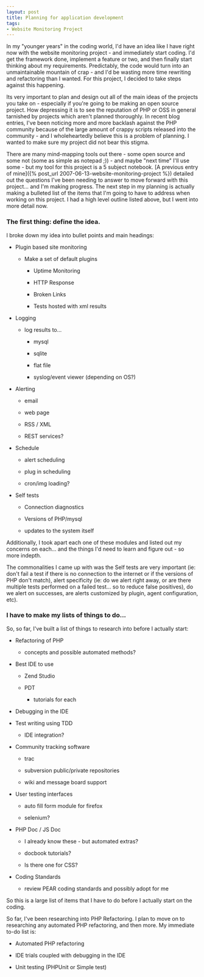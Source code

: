 ```yaml
---
layout: post
title: Planning for application development
tags:
- Website Monitoring Project
---
```


In my "younger years" in the coding world, I'd have an idea like I have right now with the website monitoring project - and immediately start coding.  I'd get the framework done, implement a feature or two, and then finally start thinking about my requirements.  Predictably, the code would turn into an unmaintainable mountain of crap - and I'd be wasting more time rewriting and refactoring than I wanted.  For this project, I decided to take steps against this happening.

Its very important to plan and design out all of the main ideas of the projects you take on - especially if you're going to be making an open source project.  How depressing it is to see the reputation of PHP or OSS in general tarnished by projects which aren't planned thoroughly.  In recent blog entries, I've been noticing more and more backlash against the PHP community because of the large amount of crappy scripts released into the community - and I wholeheartedly believe this is a problem of planning.  I wanted to make sure my project did not bear this stigma.

There are many mind-mapping tools out there - some open source and some not (some as simple as notepad ;)) - and maybe "next time" I'll use some - but my tool for this project is a 5 subject notebook.  [A previous entry of mine]({% post_url 2007-06-13-website-monitoring-project %}) detailed out the questions I've been needing to answer to move forward with this project...  and I'm making progress.  The next step in my planning is actually making a bulleted list of the items that I'm going to have to address when working on this project.  I had a high level outline listed above, but I went into more detail now.

### The first thing: define the idea.

I broke down my idea into bullet points and main headings:

	
  * Plugin based site monitoring

	
    * Make a set of default plugins

	
      * Uptime Monitoring

	
      * HTTP Response

	
      * Broken Links

	
      * Tests hosted with xml results



	
  * Logging

	
    * log results to...

	
      * mysql

	
      * sqlite

	
      * flat file

	
      * syslog/event viewer (depending on OS?)




	
  * Alerting

	
    * email

	
    * web page

	
    * RSS / XML

	
    * REST services?



	
  * Schedule

	
    * alert scheduling

	
    * plug in scheduling

	
    * cron/img loading?



	
  * Self tests

	
    * Connection diagnostics

	
    * Versions of PHP/mysql

	
    * updates to the system itself



Additionally, I took apart each one of these modules and listed out my concerns on each... and the things I'd need to learn and figure out - so more indepth.

The commonalities I came up with was the Self tests are very important (ie: don't fail a test if there is no connection to the internet or if the versions of PHP don't match), alert specificity (ie: do we alert right away, or are there multiple tests performed on a failed test... so to reduce false positives), do we alert on successes, are alerts customized by plugin, agent configuration, etc).

### I have to make my lists of things to do...

So, so far, I've built a list of things to research into before I actually start:

	
  * Refactoring of PHP

	
    * concepts and possible automated methods?


	
  * Best IDE to use

	
    * Zend Studio

	
    * PDT

	
      * tutorials for each



	
  * Debugging in the IDE

	
  * Test writing using TDD

	
    * IDE integration?


	
  * Community tracking software

	
    * trac

	
    * subversion public/private repositories

	
    * wiki and message board support


	
  * User testing interfaces

	
    * auto fill form module for firefox

	
    * selenium?


	
  * PHP Doc / JS Doc

	
    * I already know these - but automated extras?

	
    * docbook tutorials?

	
    * Is there one for CSS?


	
  * Coding Standards

	
    * review PEAR coding standards and possibly adopt for me



So this is a large list of items that I have to do before I actually start on the coding.

So far, I've been researching into PHP Refactoring.  I plan to move on to researching any automated PHP refactoring, and then more.  My immediate to-do list is:

	
  * Automated PHP refactoring

	
  * IDE trials coupled with debugging in the IDE

	
  * Unit testing (PHPUnit or Simple test)


